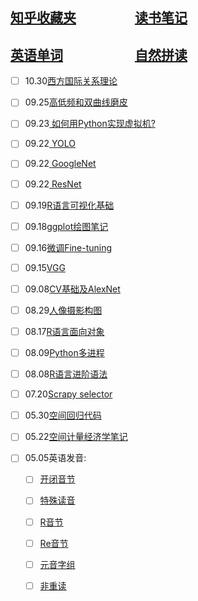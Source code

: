 ## [知乎收藏夹](https://jacklv999.github.io/mytest/zhihu/) &emsp;&emsp;&emsp;&emsp; [读书笔记](https://jacklv999.github.io/mytest/%E8%AF%BB%E4%B9%A6%E7%AC%94%E8%AE%B0/) 
## [英语单词](https://jacklv999.github.io/mytest/egls/word.html) &emsp;&emsp;&emsp;&emsp;&emsp; [自然拼读](https://jacklv999.github.io/mytest/egls/自然拼读法.html) 




- [ ] 10.30[西方国际关系理论](https://jacklv999.github.io/mytest/读书笔记/政治学与领导/西方国际关系理论.html) 
- [ ] 09.25[高低频和双曲线磨皮](https://jacklv999.github.io/mytest/读书笔记/摄影/摄影——后期/磨皮方法.html) 
- [ ] 09.23[ 如何用Python实现虚拟机?](https://jacklv999.github.io/mytest/读书笔记/CS/Python/Python实现虚拟机.html) 
- [ ] 09.22[ YOLO](https://jacklv999.github.io/mytest/读书笔记/ML&DL/CVPaper/Yolo笔记.html) 
- [ ] 09.22[ GoogleNet](https://jacklv999.github.io/mytest/读书笔记/ML&DL/CVPaper/GoogleNet.html) 
- [ ] 09.22[ ResNet](https://jacklv999.github.io/mytest/读书笔记/ML&DL/CVPaper/ResNet笔记.html)  
- [ ] 09.19[R语言可视化基础](https://jacklv999.github.io/mytest/读书笔记/CS/R语言学习笔记/R语言可视化.html) 
- [ ] 09.18[ggplot绘图笔记](https://jacklv999.github.io/mytest/读书笔记/CS/R语言学习笔记/ggplot绘图.html) 
- [ ] 09.16[微调Fine-tuning](https://jacklv999.github.io/mytest/读书笔记/ML&DL/CVPaper/Finetuning.html) 
- [ ] 09.15[VGG](https://jacklv999.github.io/mytest/读书笔记/ML&DL/CVPaper/02VGG论文.html)  
- [ ] 09.08[CV基础及AlexNet](https://jacklv999.github.io/mytest/读书笔记/ML&DL/CVPaper/01基础及AlexNet.html) 
- [ ] 08.29[人像摄影构图](https://jacklv999.github.io/mytest/读书笔记/摄影/人像摄影构图.html) 
- [ ] 08.17[R语言面向对象](https://jacklv999.github.io/mytest/读书笔记/CS/R语言学习笔记/R语言面向对象编程.html) 
- [ ] 08.09[Python多进程](https://jacklv999.github.io/mytest/读书笔记/CS/Python/Python多进程.html) 
- [ ] 08.08[R语言进阶语法](https://jacklv999.github.io/mytest/读书笔记/CS/R语言学习笔记/R语言进阶语法.html)  
- [ ] 07.20[Scrapy selector](https://jacklv999.github.io/mytest/读书笔记/CS/Python/Scrapy-Selector.html)  
- [ ] 05.30[空间回归代码](https://jacklv999.github.io/mytest/旧文件整理/空间计量/空间回归代码.html) 
- [ ] 05.22[空间计量经济学笔记](https://jacklv999.github.io/mytest/旧文件整理/空间计量/空间计量经济学笔记.html) 
- [ ] 05.05英语发音: 

    - [ ] [开闭音节](https://jacklv999.github.io/mytest/egls/Prnc-%E5%BC%80%E9%97%AD%E9%9F%B3%E8%8A%82.html)
    - [ ] [特殊读音](https://jacklv999.github.io/mytest/egls/Prnc-%E7%89%B9%E6%AE%8A%E8%AF%BB%E9%9F%B3.html)
    - [ ] [R音节](https://jacklv999.github.io/mytest/egls/Prnc-R%E9%9F%B3%E8%8A%82.html)
    - [ ] [Re音节](https://jacklv999.github.io/mytest/egls/Prnc-Re%E9%9F%B3%E8%8A%82.html)
    - [ ] [元音字组](https://jacklv999.github.io/mytest/egls/Prnc-%E5%85%83%E9%9F%B3%E5%AD%97%E7%BB%84.html)
    - [ ] [非重读](https://jacklv999.github.io/mytest/egls/Prnc-%E9%9D%9E%E9%87%8D%E8%AF%BB.html) 

